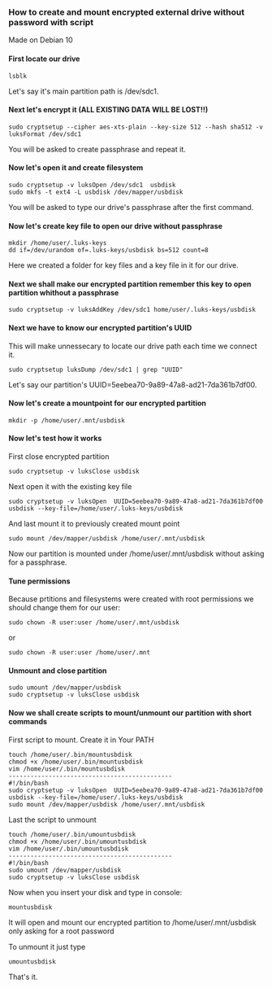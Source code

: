 ### How to create and mount encrypted external drive without password with script
Made on Debian 10

#### First locate our drive
```
lsblk
```
Let's say it's main partition path is /dev/sdc1.  

#### Next let's encrypt it (ALL EXISTING DATA WILL BE LOST!!)

```
sudo cryptsetup --cipher aes-xts-plain --key-size 512 --hash sha512 -v luksFormat /dev/sdc1
```
You will be asked to create passphrase and repeat it.  


#### Now let's open it and create filesystem

```
sudo cryptsetup -v luksOpen /dev/sdc1  usbdisk
sudo mkfs -t ext4 -L usbdisk /dev/mapper/usbdisk
```
You will be asked to type our drive's passphrase after the first command.  


#### Now let's create key file to open our drive without passphrase

```
mkdir /home/user/.luks-keys
dd if=/dev/urandom of=.luks-keys/usbdisk bs=512 count=8
```
Here we created a folder for key files and a key file in it for our drive.  


#### Next we shall make our encrypted partition remember this key to open partition whithout a passphrase

```
sudo cryptsetup -v luksAddKey /dev/sdc1 home/user/.luks-keys/usbdisk
```

#### Next we have to know our encrypted partition's UUID
This will make unnessecary to locate our drive path each time we connect it.

```
sudo cryptsetup luksDump /dev/sdc1 | grep "UUID"
```
Let's say our partition's UUID=5eebea70-9a89-47a8-ad21-7da361b7df00.  

#### Now let's create a mountpoint for our encrypted partition

```
mkdir -p /home/user/.mnt/usbdisk
```

#### Now let's test how it works

First close encrypted partition
```
sudo cryptsetup -v luksClose usbdisk
```

Next open it with the existing key file
```
sudo cryptsetup -v luksOpen  UUID=5eebea70-9a89-47a8-ad21-7da361b7df00 usbdisk --key-file=/home/user/.luks-keys/usbdisk
```

And last mount it to previously created mount point
```
sudo mount /dev/mapper/usbdisk /home/user/.mnt/usbdisk
```
Now our partition is mounted under /home/user/.mnt/usbdisk without asking for a passphrase.  


#### Tune permissions

Because prtitions and filesystems were created with root permissions we should change them for our user:
```
sudo chown -R user:user /home/user/.mnt/usbdisk
```
or
```
sudo chown -R user:user /home/user/.mnt
```

#### Unmount and close partition

```
sudo umount /dev/mapper/usbdisk
sudo cryptsetup -v luksClose usbdisk
```
#### Now we shall create scripts to mount/unmount our partition with short commands

First script to mount. Create it in Your PATH
```
touch /home/user/.bin/mountusbdisk
chmod +x /home/user/.bin/mountusbdisk
vim /home/user/.bin/mountusbdisk
---------------------------------------------
#!/bin/bash
sudo cryptsetup -v luksOpen  UUID=5eebea70-9a89-47a8-ad21-7da361b7df00 usbdisk --key-file=/home/user/.luks-keys/usbdisk
sudo mount /dev/mapper/usbdisk /home/user/.mnt/usbdisk
```

Last the script to unmount
```
touch /home/user/.bin/umountusbdisk
chmod +x /home/user/.bin/umountusbdisk
vim /home/user/.bin/umountusbdisk
---------------------------------------------
#!/bin/bash
sudo umount /dev/mapper/usbdisk
sudo cryptsetup -v luksClose usbdisk
```

Now when you insert your disk and type in console:
```
mountusbdisk
```
It will open and mount our encrypted partition to /home/user/.mnt/usbdisk only asking for a root password

To unmount it just type
```
umountusbdisk
```

That's it.


